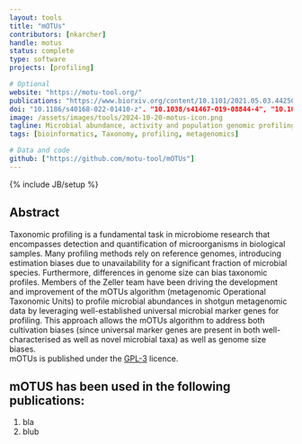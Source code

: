 ```yaml
---
layout: tools
title: "mOTUs"
contributors: [nkarcher]
handle: motus
status: complete
type: software
projects: [profiling]

# Optional
website: "https://motu-tool.org/"
publications: "https://www.biorxiv.org/content/10.1101/2021.05.03.442509v1"
doi: "10.1186/s40168-022-01410-z". "10.1038/s41467-019-08844-4", "10.1038/nmeth.2693"
image: /assets/images/tools/2024-10-20-motus-icon.png
tagline: Microbial abundance, activity and population genomic profiling with mOTUs
tags: [bioinformatics, Taxonomy, profiling, metagenomics]

# Data and code
github: ["https://github.com/motu-tool/mOTUs"]
---
```

{% include JB/setup %}


## Abstract
Taxonomic profiling is a fundamental task in microbiome research that encompasses detection and quantification of microorganisms in biological samples. Many profiling methods rely on reference genomes, introducing estimation biases due to unavailability for a significant fraction of microbial species. Furthermore, differences in genome size can bias taxonomic profiles. Members of the Zeller team have been driving the development and improvement of the mOTUs algorithm (metagenomic Operational Taxonomic Units) to profile microbial abundances in shotgun metagenomic data by leveraging well-established universal microbial marker genes for profiling. This approach allows the mOTUs algorithm to address both cultivation biases (since universal marker genes are present in both well-characterised as well as novel microbial taxa) as well as genome size biases.  
mOTUs is published under the [GPL-3](https://www.gnu.org/licenses/gpl-3.0.en.html)  licence. 

## mOTUS has been used in the following publications:
1. bla
2. blub

